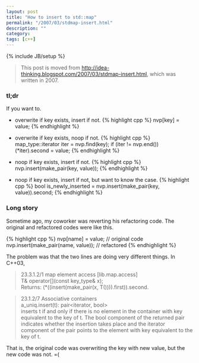 ```yaml
---
layout: post
title: "How to insert to std::map"
permalink: "/2007/03/stdmap-insert.html"
description: ""
category: 
tags: [c++]
---
```

{% include JB/setup %}

> This post is moved from <http://idea-thinking.blogspot.com/2007/03/stdmap-insert.html>, which was written in 2007.

### tl;dr

If you want to.

* overwrite if key exists, insert if not.
{% highlight cpp %}
nvp[key] = value;
{% endhighlight %}

* overwrite if key exists, noop if not.
{% highlight cpp %}
map_type::iterator iter = nvp.find(key);
if (iter != nvp.end()) (*iter).second = value;
{% endhighlight %}

* noop if key exists, insert if not.
{% highlight cpp %}
nvp.insert(make_pair(key, value));
{% endhighlight %}

* noop if key exists, insert if not, but want to know the case.
{% highlight cpp %}
bool is_newly_inserted = nvp.insert(make_pair(key, value)).second;
{% endhighlight %}


### Long story

Sometime ago, my coworker was reverting his refactoring code. The original and refactored codes were like this.

{% highlight cpp %}
nvp[name] = value; // original code
nvp.insert(make_pair(name, value)); // refactored
{% endhighlight %}

The problem was that the two lines are doing very different things. In C++03,

>23.3.1.2/1 map element access [lib.map.access]
> <br>
> T& operator[](const key_type& x);
> <br>
> Returns: (*((insert(make_pair(x, T()))).first)).second.

> 23.1.2/7 Associative containers
> <br>
> a_uniq.insert(t): pair<iterator, bool>
> <br>
> inserts t if and only if there is no element in the container with key equivalent to the key of t. The bool component of the returned pair indicates whether the insertion takes place and the iterator component of the pair points to the element with key equivalent to the key of t.

That is, the original code was overwriting the key with new value, but the new code was not. =(
